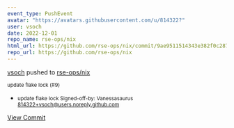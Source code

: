 ```yaml
---
event_type: PushEvent
avatar: "https://avatars.githubusercontent.com/u/814322?"
user: vsoch
date: 2022-12-01
repo_name: rse-ops/nix
html_url: https://github.com/rse-ops/nix/commit/9ae9511514343e382f0c2873170be422a9e0cf69
repo_url: https://github.com/rse-ops/nix
---
```


<a href='https://github.com/vsoch' target='_blank'>vsoch</a> pushed to <a href='https://github.com/rse-ops/nix' target='_blank'>rse-ops/nix</a>

<small>update flake lock (#9)

* update flake lock
Signed-off-by: Vanessasaurus <814322+vsoch@users.noreply.github.com></small>

<a href='https://github.com/rse-ops/nix/commit/9ae9511514343e382f0c2873170be422a9e0cf69' target='_blank'>View Commit</a>